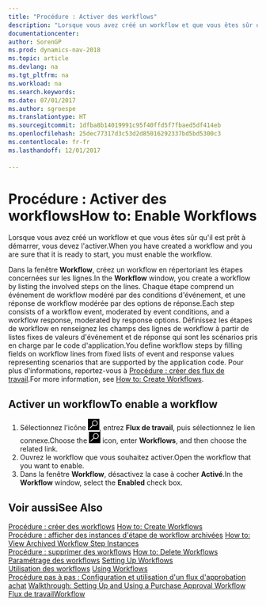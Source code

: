 ```yaml
---
title: "Procédure : Activer des workflows"
description: "Lorsque vous avez créé un workflow et que vous êtes sûr qu'il est prêt à démarrer, vous devez l'activer."
documentationcenter: 
author: SorenGP
ms.prod: dynamics-nav-2018
ms.topic: article
ms.devlang: na
ms.tgt_pltfrm: na
ms.workload: na
ms.search.keywords: 
ms.date: 07/01/2017
ms.author: sgroespe
ms.translationtype: HT
ms.sourcegitcommit: 1dfba8b14019991c95f40ffd5f7fbaed5df414eb
ms.openlocfilehash: 25dec77317d3c53d2d85016292337bd5bd5300c3
ms.contentlocale: fr-fr
ms.lasthandoff: 12/01/2017

---
```

# <a name="how-to-enable-workflows"></a><span data-ttu-id="1933c-103">Procédure : Activer des workflows</span><span class="sxs-lookup"><span data-stu-id="1933c-103">How to: Enable Workflows</span></span>
<span data-ttu-id="1933c-104">Lorsque vous avez créé un workflow et que vous êtes sûr qu'il est prêt à démarrer, vous devez l'activer.</span><span class="sxs-lookup"><span data-stu-id="1933c-104">When you have created a workflow and you are sure that it is ready to start, you must enable the workflow.</span></span>  

 <span data-ttu-id="1933c-105">Dans la fenêtre **Workflow**, créez un workflow en répertoriant les étapes concernées sur les lignes.</span><span class="sxs-lookup"><span data-stu-id="1933c-105">In the **Workflow** window, you create a workflow by listing the involved steps on the lines.</span></span> <span data-ttu-id="1933c-106">Chaque étape comprend un événement de workflow modéré par des conditions d'événement, et une réponse de workflow modérée par des options de réponse.</span><span class="sxs-lookup"><span data-stu-id="1933c-106">Each step consists of a workflow event, moderated by event conditions, and a workflow response, moderated by response options.</span></span> <span data-ttu-id="1933c-107">Définissez les étapes de workflow en renseignez les champs des lignes de workflow à partir de listes fixes de valeurs d'événement et de réponse qui sont les scénarios pris en charge par le code d'application.</span><span class="sxs-lookup"><span data-stu-id="1933c-107">You define workflow steps by filling fields on workflow lines from fixed lists of event and response values representing scenarios that are supported by the application code.</span></span> <span data-ttu-id="1933c-108">Pour plus d'informations, reportez\-vous à [Procédure : créer des flux de travail](across-how-to-create-workflows.md).</span><span class="sxs-lookup"><span data-stu-id="1933c-108">For more information, see [How to: Create Workflows](across-how-to-create-workflows.md).</span></span>  

## <a name="to-enable-a-workflow"></a><span data-ttu-id="1933c-109">Activer un workflow</span><span class="sxs-lookup"><span data-stu-id="1933c-109">To enable a workflow</span></span>  
1.  <span data-ttu-id="1933c-110">Sélectionnez l'icône ![Page ou état pour la recherche](media/ui-search/search_small.png "Page ou état pour la recherche"), entrez **Flux de travail**, puis sélectionnez le lien connexe.</span><span class="sxs-lookup"><span data-stu-id="1933c-110">Choose the ![Search for Page or Report](media/ui-search/search_small.png "Search for Page or Report icon") icon, enter **Workflows**, and then choose the related link.</span></span>  
2.  <span data-ttu-id="1933c-111">Ouvrez le workflow que vous souhaitez activer.</span><span class="sxs-lookup"><span data-stu-id="1933c-111">Open the workflow that you want to enable.</span></span>  
3.  <span data-ttu-id="1933c-112">Dans la fenêtre **Workflow**, désactivez la case à cocher **Activé**.</span><span class="sxs-lookup"><span data-stu-id="1933c-112">In the **Workflow** window, select the **Enabled** check box.</span></span>  

## <a name="see-also"></a><span data-ttu-id="1933c-113">Voir aussi</span><span class="sxs-lookup"><span data-stu-id="1933c-113">See Also</span></span>  
 <span data-ttu-id="1933c-114">[Procédure : créer des workflows](across-how-to-create-workflows.md) </span><span class="sxs-lookup"><span data-stu-id="1933c-114">[How to: Create Workflows](across-how-to-create-workflows.md) </span></span>  
 <span data-ttu-id="1933c-115">[Procédure : afficher des instances d'étape de workflow archivées](across-how-to-view-archived-workflow-step-instances.md) </span><span class="sxs-lookup"><span data-stu-id="1933c-115">[How to: View Archived Workflow Step Instances](across-how-to-view-archived-workflow-step-instances.md) </span></span>  
 <span data-ttu-id="1933c-116">[Procédure : supprimer des workflows](across-how-to-delete-workflows.md) </span><span class="sxs-lookup"><span data-stu-id="1933c-116">[How to: Delete Workflows](across-how-to-delete-workflows.md) </span></span>  
 <span data-ttu-id="1933c-117">[Paramétrage des workflows](across-set-up-workflows.md) </span><span class="sxs-lookup"><span data-stu-id="1933c-117">[Setting Up Workflows](across-set-up-workflows.md) </span></span>  
 <span data-ttu-id="1933c-118">[Utilisation des workflows](across-use-workflows.md) </span><span class="sxs-lookup"><span data-stu-id="1933c-118">[Using Workflows](across-use-workflows.md) </span></span>  
 <span data-ttu-id="1933c-119">[Procédure pas à pas : Configuration et utilisation d'un flux d'approbation achat](walkthrough-setting-up-and-using-a-purchase-approval-workflow.md) </span><span class="sxs-lookup"><span data-stu-id="1933c-119">[Walkthrough: Setting Up and Using a Purchase Approval Workflow](walkthrough-setting-up-and-using-a-purchase-approval-workflow.md) </span></span>  
 [<span data-ttu-id="1933c-120">Flux de travail</span><span class="sxs-lookup"><span data-stu-id="1933c-120">Workflow</span></span>](across-workflow.md)   

